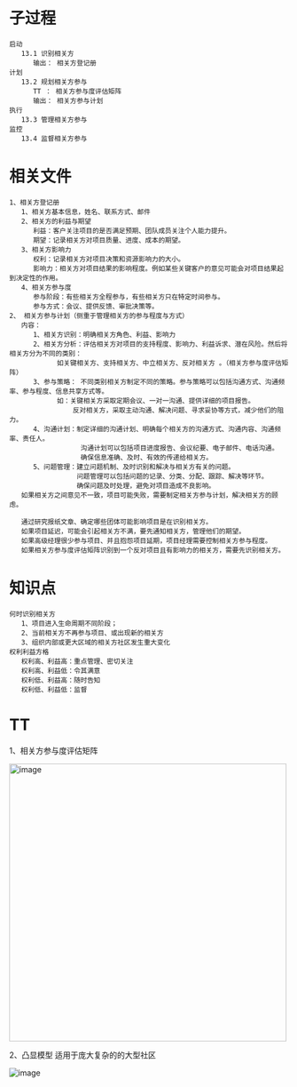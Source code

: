 # 子过程
```
启动
   13.1 识别相关方
      输出： 相关方登记册
计划
   13.2 规划相关方参与
      TT ： 相关方参与度评估矩阵
      输出： 相关方参与计划
执行
   13.3 管理相关方参与
监控
   13.4 监督相关方参与
```

   
# 相关文件
```
1、相关方登记册
   1、相关方基本信息，姓名、联系方式、邮件
   2、相关方的利益与期望
      利益：客户关注项目的是否满足预期、团队成员关注个人能力提升。
      期望：记录相关方对项目质量、进度、成本的期望。
   3、相关方影响力
      权利：记录相关方对项目决策和资源影响力的大小。
      影响力：相关方对项目结果的影响程度。例如某些关键客户的意见可能会对项目结果起到决定性的作用。
   4、相关方参与度
      参与阶段：有些相关方全程参与，有些相关方只在特定时间参与。
      参与方式：会议、提供反馈、审批决策等。
2、 相关方参与计划（侧重于管理相关方的参与程度与方式）
   内容：
      1、相关方识别：明确相关方角色、利益、影响力
      2、相关方分析：评估相关方对项目的支持程度、影响力、利益诉求、潜在风险。然后将相关方分为不同的类别：
            如关键相关方、支持相关方、中立相关方、反对相关方 。（相关方参与度评估矩阵）
      3、参与策略： 不同类别相关方制定不同的策略。参与策略可以包括沟通方式、沟通频率、参与程度、信息共享方式等。
            如：关键相关方采取定期会议、一对一沟通、提供详细的项目报告。
                反对相关方，采取主动沟通、解决问题、寻求妥协等方式，减少他们的阻力。
      4、沟通计划：制定详细的沟通计划、明确每个相关方的沟通方式、沟通内容、沟通频率、责任人。
                  沟通计划可以包括项目进度报告、会议纪要、电子邮件、电话沟通。
                  确保信息准确、及时、有效的传递给相关方。
      5、问题管理：建立问题机制、及时识别和解决与相关方有关的问题。
                 问题管理可以包括问题的记录、分类、分配、跟踪、解决等环节。
                 确保问题及时处理，避免对项目造成不良影响。
   如果相关方之间意见不一致，项目可能失败，需要制定相关方参与计划，解决相关方的顾虑。
```

```
   通过研究报纸文章、确定哪些团体可能影响项目是在识别相关方。
   如果项目延迟，可能会引起相关方不满，要先通知相关方，管理他们的期望。
   如果高级经理很少参与项目、并且抱怨项目延期，项目经理需要控制相关方参与程度。
   如果相关方参与度评估矩阵识别到一个反对项目且有影响力的相关方，需要先识别相关方。
```

# 知识点
```
何时识别相关方
   1、项目进入生命周期不同阶段；
   2、当前相关方不再参与项目、或出现新的相关方
   3、组织内部或更大区域的相关方社区发生重大变化
权利利益方格
   权利高、利益高：重点管理、密切关注
   权利高、利益低：令其满意
   权利低、利益高：随时告知
   权利低、利益低：监督
```


# TT 
1、相关方参与度评估矩阵   

<img width="500" alt="image" src="https://github.com/user-attachments/assets/b6a888db-9d18-4aa8-80a2-05a010d4adf9">

2、凸显模型  适用于庞大复杂的的大型社区

![image](https://github.com/user-attachments/assets/99084049-1bdf-4be8-bb27-f1f4b74b069a)


